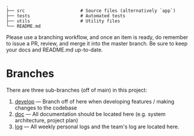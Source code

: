 ```
.         
├── src                     # Source files (alternatively `app`)
├── tests                   # Automated tests 
├── utils                   # Utility files
└── README.md
```

Please use a branching workflow, and once an item is ready, do remember to issue a PR, review, and merge it into the master branch.
Be sure to keep your docs and README.md up-to-date.


# Branches 

There are three sub-branches (off of main) in this project:
1. [develop](https://github.com/COSC-499-W2025/capstone-project-team-18/tree/develop) — Branch off of here when developing features / making changes to the codebase
2. [doc](https://github.com/COSC-499-W2025/capstone-project-team-18/tree/doc) — All documentation should be located here (e.g. system architecture, project plan)
3. [log](https://github.com/COSC-499-W2025/capstone-project-team-18/tree/log) — All weekly personal logs and the team's log are located here.

